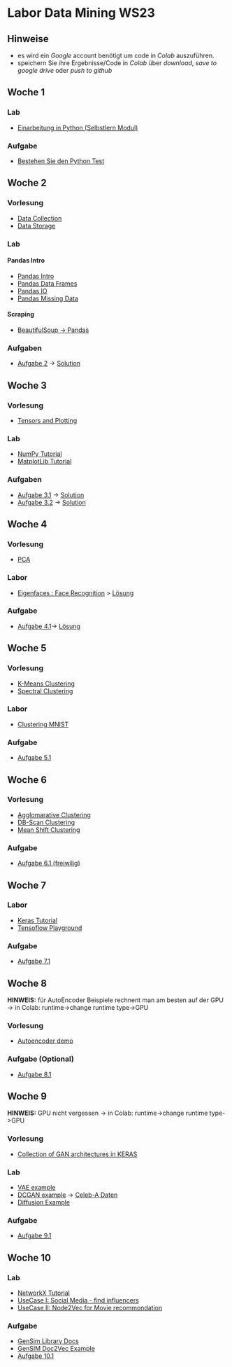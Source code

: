 # Labor Data Mining WS23

## Hinweise
* es wird ein  *Google* account benötigt um code in *Colab* auszuführen.
* speichern Sie ihre Ergebnisse/Code in *Colab* über *download*, *save to google drive* oder *push to github* 

## Woche 1

### Lab
* [Einarbeitung in Python (Selbstlern Modul)](https://elearning.hs-offenburg.de/moodle/course/view.php?id=6551)

### Aufgabe
* [Bestehen Sie den Python Test](https://elearning.hs-offenburg.de/moodle/mod/quiz/view.php?id=324282)

## Woche 2

### Vorlesung
* [Data Collection](https://colab.research.google.com/github/keuperj/DataMining_WS23/blob/main/Week_2/Lecture_Data_Collection.ipynb)
* [Data Storage](https://colab.research.google.com/github/keuperj/DataMining_WS23/blob/main/Week_2/Lecture_Data_Storage.ipynb)

### Lab
#### Pandas Intro
* [Pandas Intro](https://colab.research.google.com/github/keuperj/DataMining_WS23/blob/main/Week_2/Lab_pandas_01_Intro.ipynb)
* [Pandas Data Frames](https://colab.research.google.com/github/keuperj/DataMining_WS23/blob/main/Week_2/Lab_pandas_02_DataFrame.ipynb)
* [Pandas IO](https://colab.research.google.com/github/keuperj/DataMining_WS23/blob/main/Week_2/Lab_pandas_03_IO.ipynb)
* [Pandas Missing Data](https://colab.research.google.com/github/keuperj/DataMining_WS23/blob/main/Week_2/Lab_pandas_04_MissingData.ipynb)


#### Scraping
* [BeautifulSoup -> Pandas](https://colab.research.google.com/github/keuperj/DataMining_WS23/blob/main/Week_2/Lab_Scraping.ipynb)

### Aufgaben
* [Aufgabe 2](https://colab.research.google.com/github/keuperj/DataMining_WS23/blob/main/Week_2/Assingment_2.1.ipynb) -> [Solution](https://colab.research.google.com/github/keuperj/DataMining_WS23/blob/main/Week_2/Solution_2.1.ipynb)

## Woche 3 
### Vorlesung
* [Tensors and Plotting](https://colab.research.google.com/github/keuperj/DataMining_WS23/blob/main/Week_3/Lecture_03_02_Tensors_and_Plotting.ipynb)

### Lab
* [NumPy Tutorial](https://colab.research.google.com/github/keuperj/DataMining_WS23/blob/main/Week_3/Lab_01_Numpy.ipynb)
* [MatplotLib Tutorial](https://colab.research.google.com/github/keuperj/DataMining_WS23/blob/main/Week_3/Lab_02_Matplotlib-Intro.ipynb)
 

### Aufgaben
* [Aufgabe 3.1](https://colab.research.google.com/github/keuperj/DataMining_WS23/blob/main/Week_3/Assignment_3.1_Numpy.ipynb) -> [Solution](https://colab.research.google.com/github/keuperj/DataMining_WS23/blob/main/Week_3/Assignment_3.1_solution.ipynb)
* [Aufgabe 3.2](https://colab.research.google.com/github/keuperj/DataMining_WS23/blob/main/Week_3/Assignment_3.2_Matplotlib.ipynb)  -> [Solution](https://colab.research.google.com/github/keuperj/DataMining_WS23/blob/main/Week_3/Assignment_3.2_Solution.ipynb)

## Woche 4

### Vorlesung
* [PCA](https://colab.research.google.com/github/keuperj/DataMining_WS23/blob/main/Week_4/Lecture_04_01_PCA.ipynb)

### Labor
* [Eigenfaces : Face Recognition](https://colab.research.google.com/github/keuperj/DataMining_WS23/blob/main/Week_4/Lab_face_recognition.ipynb) > [Lösung](https://colab.research.google.com/github/keuperj/DataMining_WS23/blob/main/Week_4/Lab_face_recognition-solution.ipynb)


### Aufgabe
* [Aufgabe 4.1](https://colab.research.google.com/github/keuperj/DataMining_WS23/blob/main/Week_4/Assignment_face_recognition.ipynb)-> [Lösung](https://colab.research.google.com/github/keuperj/DataMining_WS23/blob/main/Week_4/Assignment_face_recognition-solution.ipynb)

## Woche 5 
### Vorlesung
* [K-Means Clustering](https://colab.research.google.com/github/keuperj/DataMining_WS23/blob/main/Week_5/Lecture_K-Means_Demo.ipynb)
* [Spectral Clustering](https://colab.research.google.com/github/keuperj/DataMining_WS23/blob/main/Week_5/Lecture_Spectral_Demo.ipynb)

### Labor
* [Clustering MNIST](https://colab.research.google.com/github/keuperj/DataMining_WS23/blob/main/Week_5/Lab-Clustering-MNIST.ipynb) 

### Aufgabe
* [Aufgabe 5.1](https://colab.research.google.com/github/keuperj/DataMining_WS23/blob/main/Week_5/Assignment_Clustering_I.ipynb)

## Woche 6

### Vorlesung
* [Agglomarative Clustering](https://colab.research.google.com/github/keuperj/DataMining_WS23/blob/main/Week_6/Agg-Clustering-Demo.ipynb)
* [DB-Scan Clustering](https://colab.research.google.com/github/keuperj/DataMining_WS23/blob/main/Week_6/DBScan-Demo.ipynb)
* [Mean Shift Clustering](https://colab.research.google.com/github/keuperj/DataMining_WS23/blob/main/Week_6/Mean-Shift-Demo.ipynb)
 

### Aufgabe
*  [Aufgabe 6.1 (freiwilig)](https://colab.research.google.com/github/keuperj/DataMining_WS23/blob/main/Week_6/Assignment_6_Clustering.ipynb)

## Woche 7

### Labor
* [Keras Tutorial](https://colab.research.google.com/github/keuperj/DataMining_WS23/blob/main/Week_7/keras_intro.ipynb) 
* [Tensoflow Playground](https://playground.tensorflow.org/#activation=tanh&batchSize=10&dataset=circle&regDataset=reg-plane&learningRate=0.03&regularizationRate=0&noise=0&networkShape=4,2&seed=0.71610&showTestData=false&discretize=false&percTrainData=50&x=true&y=true&xTimesY=false&xSquared=false&ySquared=false&cosX=false&sinX=false&cosY=false&sinY=false&collectStats=false&problem=classification&initZero=false&hideText=false)

### Aufgabe
* [Aufgabe 7.1](https://colab.research.google.com/github/keuperj/DataMining_WS23/blob/main/Week_7/keras_NN_classification.ipynb)

## Woche 8
**HINWEIS:** für AutoEncoder Beispiele rechnent man am besten auf der GPU -> in Colab: runtime->change runtime type->GPU 

### Vorlesung
* [Autoencoder demo](https://colab.research.google.com/github/keuperj/DataMining_WS23/blob/main/Week_8/Lecture_autoencoder-denoising.ipynb)

### Aufgabe (Optional)
*  [Aufgabe 8.1](https://colab.research.google.com/github/keuperj/DataMining_WS23/blob/main/Week_8/Assignemnt_autoencoder-outlier.ipynb)

## Woche 9
**HINWEIS:**  GPU nicht vergessen -> in Colab: runtime->change runtime type->GPU 
### Vorlesung
* [Collection of GAN architectures in KERAS](https://github.com/eriklindernoren/Keras-GAN)

### Lab
* [VAE example](https://colab.research.google.com/github/keuperj/DataMining_WS23/blob/main/Week_9/vae.ipynb)
* [DCGAN example](https://colab.research.google.com/github/keuperj/DataMining_WS23/blob/main/Week_9/dcgan.ipynb) -> [Celeb-A Daten](https://filr.hs-offenburg.de/filr/public-link/file-download/0dcf8b8584c4a6580184f1ec7629587d/4769/-855177143421694649/img_align_celeba.zip) 
* [Diffusion Example](https://colab.research.google.com/github/altryne/sd-webui-colab/blob/main/Stable_Diffusion_WebUi_Altryne.ipynb)

### Aufgabe
*  [Aufgabe 9.1](https://colab.research.google.com/github/keuperj/DataMining_WS23/blob/main/Week_9/Assignment_9.ipynb) 

## Woche 10

### Lab
* [NetworkX Tutorial](https://colab.research.google.com/github/keuperj/DataMining_WS23/blob/main/Week_10/NetworkX_Tutorial.ipynb)
* [UseCase I: Social Media - find influencers](https://colab.research.google.com/github/keuperj/DataMining_WS23/blob/main/Week_10/Network_Usecase.ipynb)
* [UseCase II: Node2Vec for Movie recommondation](https://colab.research.google.com/github/keuperj/DataMining_WS23/blob/main/Week_10/node2vec_movielens.ipynb) 

### Aufgabe
*  [GenSim Library Docs](https://radimrehurek.com/gensim/auto_examples/index.html#documentation)
*  [GenSIM Doc2Vec Example](https://colab.research.google.com/github/keuperj/DataMining_WS23/blob/main/Week_10/gensim_doc2vec.ipynb)
*  [Aufgabe 10.1](https://colab.research.google.com/github/keuperj/DataMining_WS23/blob/main/Week_10/Assignment_10.ipynb)
